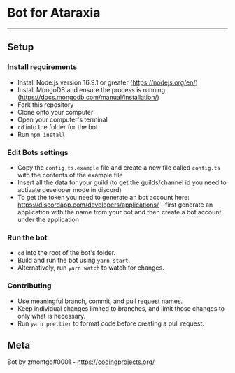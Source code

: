 # Bot for Ataraxia
<hr>

## Setup
### Install requirements
* Install Node.js version 16.9.1 or greater (https://nodejs.org/en/)
* Install MongoDB and ensure the process is running (https://docs.mongodb.com/manual/installation/)
* Fork this repository
* Clone onto your computer
* Open your computer's terminal
* `cd` into the folder for the bot
* Run `npm install`

### Edit Bots settings
* Copy the `config.ts.example` file and create a new file called `config.ts` with the contents of the example file
* Insert all the data for your guild (to get the guilds/channel id you need to activate developer mode in discord)
* To get the token you need to generate an bot account here: https://discordapp.com/developers/applications/ - first generate an application with the name from your bot and then create a bot account under the application

### Run the bot
* `cd` into the root of the bot's folder.
* Build and run the bot using `yarn start`.
* Alternatively, run `yarn watch` to watch for changes.

### Contributing
* Use meaningful branch, commit, and pull request names.
* Keep individual changes limited to branches, and limit those changes to only what is necessary.
* Run `yarn prettier` to format code before creating a pull request.

## Meta
Bot by zmontgo#0001 - https://codingprojects.org/
